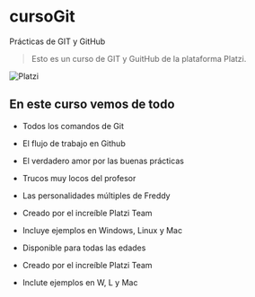# cursoGit
Prácticas de GIT y GitHub

> Esto es un curso de GIT y GuitHub de la plataforma Platzi.

![Platzi](https://seeklogo.com/images/P/platzi-logo-98005E6AD6-seeklogo.com.png "Platzi")

## En este curso vemos de todo
- Todos los comandos de Git
- El flujo de trabajo en Github
- El verdadero amor por las buenas prácticas
- Trucos muy locos del profesor
- Las personalidades múltiples de Freddy
- Creado por el increíble Platzi Team
- Incluye ejemplos en Windows, Linux y Mac
- Disponible para todas las edades

- Creado por el increíble Platzi Team
- Inclute ejemplos en W, L y Mac
